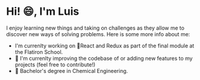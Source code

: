# Hi! :smile:, I'm Luis

I enjoy learning new things and taking on challenges as they allow me to discover new ways of solving problems. Here is some more info about me:
* I'm currenlty working on :rocket:React and Redux as part of the final module at the Flatiron School. 
* :roller_coaster: I'm currenlty improving the codebase of or adding new features to my projects (feel free to contribute!)
* :seedling: Bachelor's degree in Chemical Engineering.

